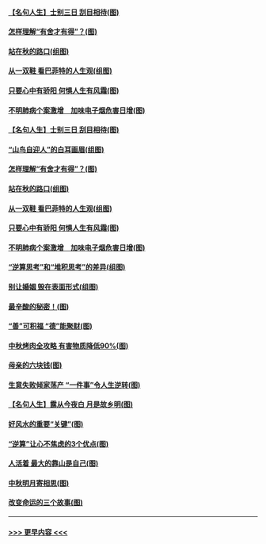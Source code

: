#### [【名句人生】士别三日 刮目相待(图)](../pages/p8/906988.md?t=09150933) 
#### [怎样理解“有舍才有得”？(图)](../pages/p8/906872.md?t=09150933) 
#### [站在秋的路口(组图)](../pages/p8/906914.md?t=09150933) 
#### [从一双鞋 看巴菲特的人生观(组图)](../pages/p8/907311.md?t=09150933) 
#### [只要心中有骄阳 何惧人生有风霜(图)](../pages/p8/907320.md?t=09150933) 
#### [不明肺病个案激增　加味电子烟危害日增(图)](../pages/p8/907307.md?t=09150933) 
#### [【名句人生】士别三日 刮目相待(图)](../pages/p8/906988.md?t=09150933) 
#### [“山鸟自迎人”的白耳画眉(组图)](../pages/p8/907332.md?t=09150933) 
#### [怎样理解“有舍才有得”？(图)](../pages/p8/906872.md?t=09150933) 
#### [站在秋的路口(组图)](../pages/p8/906914.md?t=09150933) 
#### [从一双鞋 看巴菲特的人生观(组图)](../pages/p8/907311.md?t=09150933) 
#### [只要心中有骄阳 何惧人生有风霜(图)](../pages/p8/907320.md?t=09150933) 
#### [不明肺病个案激增　加味电子烟危害日增(图)](../pages/p8/907307.md?t=09150933) 
#### [“逆算思考”和“堆积思考”的差异(组图)](../pages/p8/907229.md?t=09150933) 
#### [别让婚姻 毁在表面形式(组图)](../pages/p8/907118.md?t=09150933) 
#### [最辛酸的秘密！(图)](../pages/p8/906327.md?t=09150933) 
#### [“善”可积福 “德”能聚财(图)](../pages/p8/906906.md?t=09150933) 
#### [中秋烤肉全攻略 有害物质降低90%(图)](../pages/p8/907227.md?t=09150933) 
#### [母亲的六块钱(图)](../pages/p8/907107.md?t=09150933) 
#### [生意失败倾家荡产 “一件事”令人生逆转(图)](../pages/p8/907101.md?t=09150933) 
#### [【名句人生】露从今夜白 月是故乡明(图)](../pages/p8/906558.md?t=09150933) 
#### [好风水的重要“关键”(图)](../pages/p8/907087.md?t=09150933) 
#### [“逆算”让心不焦虑的3个优点(图)](../pages/p8/907070.md?t=09150933) 
#### [人活着 最大的靠山是自己(图)](../pages/p8/906329.md?t=09150933) 
#### [中秋明月寄相思(图)](../pages/p8/906932.md?t=09150933) 
#### [改变命运的三个故事(图)](../pages/p8/906257.md?t=09150933) 

----
#### [ >>> 更早内容 <<< ](../indexes/p8-earlier.md)
